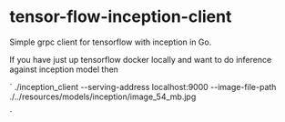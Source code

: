 # tensor-flow-inception-client
Simple grpc client for tensorflow with inception in Go.

If you have just up tensorflow docker locally and want to do inference against inception model then 

`
./inception_client  --serving-address localhost:9000  --image-file-path ./../resources/models/inception/image_54_mb.jpg

`
